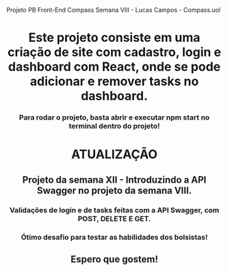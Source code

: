  Projeto PB Front-End Compass Semana VIII - Lucas Campos - Compass.uol
  <h1 align="center"> Este projeto consiste em uma criação de site com cadastro, login e dashboard com React, onde se pode adicionar e remover tasks no dashboard. </h1>
  <h3 align="center"> Para rodar o projeto, basta abrir e executar npm start no terminal dentro do projeto! </h4>
  
  <h1 align="center"> ATUALIZAÇÃO </h1>
  <h2 align="center"> Projeto da semana XII - Introduzindo a API Swagger no projeto da semana VIII. </h2>  
  <h3 align="center"> Validações de login e de tasks feitas com a API Swagger, com POST, DELETE E GET. </h2>  
  
  <h3 align="center"> Ótimo desafio para testar as habilidades dos bolsistas! </h2>
  <h2 align="center"> Espero que gostem! </h3>
